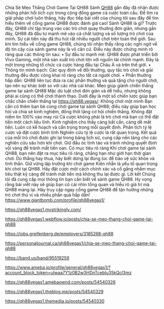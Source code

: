Chia Sẻ Mẹo Thắng Chơi Game Tại QH88
Sảnh [QH88](https://qh88.vegas/) gần đây đã nhận được những phản hồi tích cực trong cộng đồng game cá cược toàn cầu. Để tìm ra giải pháp chơi luôn thắng, hãy đọc tiếp bài viết của chúng tôi sau đây để tìm hiểu thêm về cổng game QH88 được đánh giá cao!
Sảnh QH88 là gì?
Trước đây, QH88 chỉ tập trung vào các trò chơi quay thưởng đơn giản, nhưng gần đây, QH88 đã đầu tư mạnh mẽ vào cả chất lượng và số lượng trò chơi của mình. Sự cải tiến này đã thu hút rất nhiều người chơi trên toàn thế giới.
Sau khi tìm hiểu về cổng game QH88, chúng tôi nhận thấy rằng các nghi ngờ về độ tin cậy của sảnh game này là vô căn cứ. Điều này được chứng minh rõ ràng qua các thông tin sau:
•	Sự đầu tư mạnh mẽ: QH88 được phát triển bởi Vivo Gaming, một nhà sản xuất trò chơi lớn với nguồn tài chính mạnh. Đây là một trong những tổ chức cá cược hàng đầu tại Châu Á và trên thế giới.
•	Thông tin minh bạch: Các quy định về đổi thưởng, quy tắc trò chơi và giải thưởng đều được công khai rõ ràng cho tất cả người chơi.
•	Phần thưởng hấp dẫn: QH88 liên tục đưa ra các phần thưởng và quà tặng cho người chơi, tạo nên sự khác biệt so với các nhà cái khác.
Mẹo giúp giành chiến thắng game tại sảnh QH88
Mặc dù luật chơi đơn giản và dễ hiểu, nhưng không phải ai cũng có thể chơi thành thạo. Dưới đây là một số chiến lược giúp bạn chắc chắn chiến thắng tại https://qh88.vegas/:
Không chơi một mình
Bạn cần có thêm bạn bè cùng chơi game tại sảnh QH88; điều này giúp bạn học hỏi và chia sẻ kinh nghiệm, đồng thời tăng cơ hội chiến thắng.
Không đặt niềm tin 100% vào may rủi
Cá cược không phải là trò chơi mà bạn có thể đặt tiền một cách liều lĩnh. Kinh nghiệm cho thấy càng bất cẩn, càng dễ mất tiền. Luôn có kế hoạch và cẩn trọng trong mỗi quyết định.
Phân tích tỷ lệ cược và đặt cược bình tĩnh
Nghiên cứu tỷ lệ cược là rất quan trọng. Kết quả của mỗi trò chơi được ghi lại trong bảng lịch sử, cung cấp nền tảng cho các nghiên cứu sâu hơn khi chơi. Giữ đầu óc tỉnh táo và tránh những quyết định vội vàng để tránh mất tiền oan.
Có mục tiêu rõ ràng
Khi chơi game tại sảnh QH88, bạn nên đặt ra mục tiêu rõ ràng, chẳng hạn như giới hạn thời gian chơi. Dù thắng hay thua, hãy biết dừng lại đúng lúc để bảo vệ sức khỏe và tinh thần.
Giữ vững lập trường khi chơi game
Kiên nhẫn là yếu tố quan trọng khi chơi tại QH88. Hãy đặt cược một cách chính xác và cố gắng nhắm mục tiêu thật kỹ càng để tránh mất tiền mà không thu lại được gì.
Lời kết
Chúng tôi đã cung cấp mọi thông tin bạn cần biết về sảnh game QH88. Hy vọng rằng bài viết này sẽ giúp bạn có cái nhìn tổng quan và hiểu rõ giá trị mà QH88 mang lại. Hãy truy cập ngay cổng game QH88 để tận hưởng những trò chơi thú vị và nhiều phần quà hấp dẫn!
https://www.giantbomb.com/profile/qh88vegas1/

https://qh88vegas1.mystrikingly.com/

https://qh88vegas1.webflow.io/posts/chia-se-meo-thang-choi-game-tai-qh88

https://jobs.greifenberg.de/employers/3185268-qh88

https://personaljournal.ca/qh88vegas1/chia-se-meo-thang-choi-game-tai-qh88

https://band.us/band/95519259

https://www.ameba.jp/profile/general/qh88vegas1/?account_block_token=uIwaa7Y1z0B2w3HDnTcebIu35kQcl3mz

https://qh88vegas1.amebaownd.com/posts/54540326

https://qh88vegas1.theblog.me/posts/54540329

https://qh88vegas1.themedia.jp/posts/54540330


